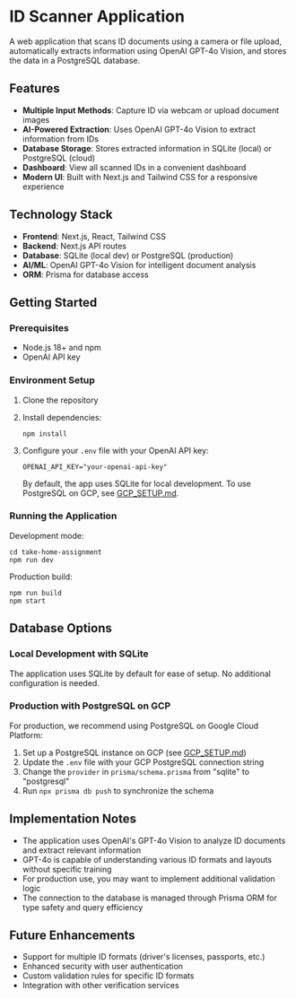 # ID Scanner Application

A web application that scans ID documents using a camera or file upload, automatically extracts information using OpenAI GPT-4o Vision, and stores the data in a PostgreSQL database.

## Features

- **Multiple Input Methods**: Capture ID via webcam or upload document images
- **AI-Powered Extraction**: Uses OpenAI GPT-4o Vision to extract information from IDs
- **Database Storage**: Stores extracted information in SQLite (local) or PostgreSQL (cloud)
- **Dashboard**: View all scanned IDs in a convenient dashboard
- **Modern UI**: Built with Next.js and Tailwind CSS for a responsive experience

## Technology Stack

- **Frontend**: Next.js, React, Tailwind CSS
- **Backend**: Next.js API routes
- **Database**: SQLite (local dev) or PostgreSQL (production)
- **AI/ML**: OpenAI GPT-4o Vision for intelligent document analysis
- **ORM**: Prisma for database access

## Getting Started

### Prerequisites

- Node.js 18+ and npm
- OpenAI API key

### Environment Setup

1. Clone the repository
2. Install dependencies:
   ```
   npm install
   ```
3. Configure your `.env` file with your OpenAI API key:
   ```
   OPENAI_API_KEY="your-openai-api-key"
   ```
   
   By default, the app uses SQLite for local development. To use PostgreSQL on GCP, see [GCP_SETUP.md](./GCP_SETUP.md).

### Running the Application

Development mode:
```
cd take-home-assignment
npm run dev
```

Production build:
```
npm run build
npm start
```

## Database Options

### Local Development with SQLite

The application uses SQLite by default for ease of setup. No additional configuration is needed.

### Production with PostgreSQL on GCP

For production, we recommend using PostgreSQL on Google Cloud Platform:

1. Set up a PostgreSQL instance on GCP (see [GCP_SETUP.md](./GCP_SETUP.md))
2. Update the `.env` file with your GCP PostgreSQL connection string
3. Change the `provider` in `prisma/schema.prisma` from "sqlite" to "postgresql"
4. Run `npx prisma db push` to synchronize the schema

## Implementation Notes

- The application uses OpenAI's GPT-4o Vision to analyze ID documents and extract relevant information
- GPT-4o is capable of understanding various ID formats and layouts without specific training
- For production use, you may want to implement additional validation logic
- The connection to the database is managed through Prisma ORM for type safety and query efficiency

## Future Enhancements

- Support for multiple ID formats (driver's licenses, passports, etc.)
- Enhanced security with user authentication
- Custom validation rules for specific ID formats
- Integration with other verification services

